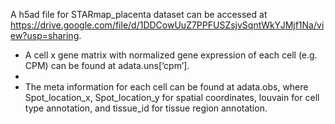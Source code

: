 
A h5ad file for STARmap_placenta dataset can be accessed at https://drive.google.com/file/d/1DDCowUuZ7PPFUSZsjvSqntWkYJMjf1Na/view?usp=sharing.

- A cell x gene matrix with normalized gene expression of each cell (e.g. CPM) can be found at adata.uns[‘cpm’]. 
- 
- The meta information for each cell can be found at adata.obs, where Spot_location_x, Spot_location_y for spatial coordinates, louvain for cell type annotation, and tissue_id for tissue region annotation.
